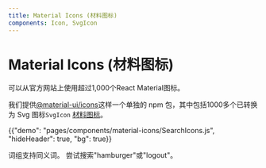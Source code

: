 ```yaml
---
title: Material Icons (材料图标)
components: Icon, SvgIcon
---
```


# Material Icons (材料图标)

<p class="description">可以从官方网站上使用超过1,000个React Material图标。</p>

我们提供[@material-ui/icons](https://www.npmjs.com/package/@material-ui/icons)这样一个单独的 npm 包，其中包括1000多个已转换为 Svg 图标`SvgIcon` [材料图标](https://material.io/tools/icons/?style=baseline)。</p> 

{{"demo": "pages/components/material-icons/SearchIcons.js", "hideHeader": true, "bg": true}}

词组支持同义词。 尝试搜索"hamburger"或"logout"。